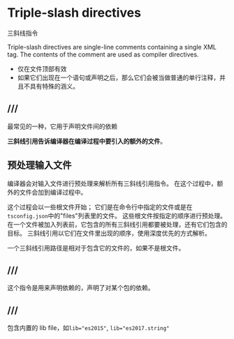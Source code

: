 # Triple-slash directives

三斜线指令

Triple-slash directives are single-line comments containing a single XML tag. The contents of the comment are used as compiler directives.

- 仅在文件顶部有效
- 如果它们出现在一个语句或声明之后，那么它们会被当做普通的单行注释，并且不具有特殊的涵义。

## /// <reference path="..." />

最常见的一种，它用于声明文件间的依赖

**三斜线引用告诉编译器在编译过程中要引入的额外的文件**。

## 预处理输入文件

编译器会对输入文件进行预处理来解析所有三斜线引用指令。 在这个过程中，额外的文件会加到编译过程中。

这个过程会以一些根文件开始； 它们是在命令行中指定的文件或是在`tsconfig.json`中的"files"列表里的文件。 这些根文件按指定的顺序进行预处理。 在一个文件被加入列表前，它包含的所有三斜线引用都要被处理，还有它们包含的目标。 三斜线引用以它们在文件里出现的顺序，使用深度优先的方式解析。

一个三斜线引用路径是相对于包含它的文件的，如果不是根文件。

## /// <reference types="..." />

这个指令是用来声明依赖的，声明了对某个包的依赖。

## /// <reference lib="..." />

包含内置的 lib file，如`lib="es2015"`, `lib="es2017.string"`
